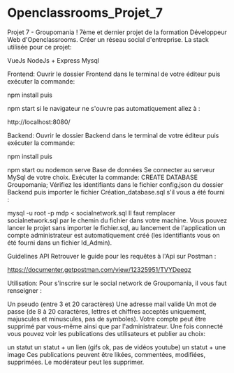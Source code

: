 # Openclassrooms_Projet_7

Projet 7 - Groupomania !
7ème et dernier projet de la formation Développeur Web d'Openclassrooms. Créer un réseau social d'entreprise. La stack utilisée pour ce projet:

VueJs
NodeJs + Express
Mysql

Frontend: 
Ouvrir le dossier Frontend dans le terminal de votre éditeur puis exécuter la commande:

npm install
puis

npm start
si le navigateur ne s'ouvre pas automatiquement allez à :

http://localhost:8080/

Backend:
Ouvrir le dossier Backend dans le terminal de votre éditeur puis exécuter la commande:

npm install
puis

npm start ou nodemon serve
Base de données
Se connecter au serveur MySql de votre choix. Exécuter la commande: CREATE DATABASE Groupomania; Vérifiez les identifiants dans le fichier config.json du dossier Backend puis importer le fichier Création_database.sql s'il vous a été fourni :

mysql -u root -p mdp < socialnetwork.sql
Il faut remplacer socialnetwork.sql par le chemin du fichier dans votre machine. Vous pouvez lancer le projet sans importer le fichier.sql, au lancement de l'application un compte administrateur est automatiquement créé (les identifiants vous on été fourni dans un fichier Id_Admin).

Guidelines API
Retrouver le guide pour les requêtes à l'Api sur Postman :

https://documenter.getpostman.com/view/12325951/TVYDeeqz

Utilisation: 
Pour s'inscrire sur le social network de Groupomania, il vous faut renseigner :

Un pseudo (entre 3 et 20 caractères)
Une adresse mail valide
Un mot de passe (de 8 à 20 caractères, lettres et chiffres acceptés uniquement, majuscules et minuscules, pas de symboles). Votre compte peut être supprimé par vous-même ainsi que par l'administrateur.
Une fois connecté vous pouvez voir les publications des utilisateurs et publier au choix:

un statut
un statut + un lien (gifs ok, pas de vidéos youtube)
un statut + une image Ces publications peuvent être likées, commentées, modifiées, supprimées. Le modérateur peut les supprimer.
